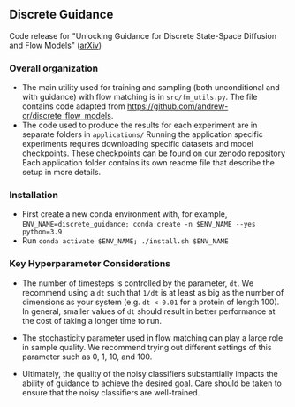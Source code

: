 ## Discrete Guidance
Code release for "Unlocking Guidance for Discrete State-Space Diffusion and Flow Models" ([arXiv](https://arxiv.org/abs/2406.01572))

### Overall organization
* The main utility used for training and sampling (both unconditional and with guidance)
    with flow matching is in `src/fm_utils.py`. 
    The file contains code adapted from https://github.com/andrew-cr/discrete_flow_models.
* The code used to produce the results for each experiment are in separate folders in `applications/`
    Running the application specific experiments requires downloading specific
    datasets and model checkpoints. These checkpoints can be found on [our zenodo repository](https://zenodo.org/records/13968379)
    Each application folder contains its own readme file that describe the setup in more details.

### Installation
* First create a new conda environment with, for example, `ENV_NAME=discrete_guidance; conda create -n $ENV_NAME --yes python=3.9`
* Run `conda activate $ENV_NAME; ./install.sh $ENV_NAME`

### Key Hyperparameter Considerations
* The number of timesteps is controlled by the parameter, `dt`. We recommend using a `dt` such that `1/dt` is at least as big as the number of dimensions as your system (e.g. `dt < 0.01` for a protein of length 100). In general, smaller values of `dt` should result in better performance at the cost of taking a longer time to run. 

* The stochasticity parameter used in flow matching can play a large role in sample quality. We recommend trying out different settings of this parameter such as 0, 1, 10, and 100. 

* Ultimately, the quality of the noisy classifiers substantially impacts the ability of guidance to achieve the desired goal. Care should be taken to ensure that the noisy classifiers are well-trained.
